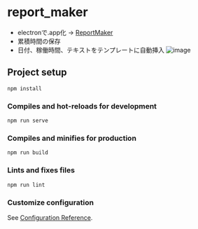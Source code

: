 # report_maker
- electronで.app化 -> [ReportMaker](https://github.com/TomoyaFujita2016/report_maker/releases/download/1.0.0/ReportMaker.zip)
- 累積時間の保存
- 日付、稼働時間、テキストをテンプレートに自動挿入
![image](https://user-images.githubusercontent.com/20365841/116003772-63f13c00-a63a-11eb-8952-6ef9b2e86905.png)


## Project setup
```
npm install
```

### Compiles and hot-reloads for development
```
npm run serve
```

### Compiles and minifies for production
```
npm run build
```

### Lints and fixes files
```
npm run lint
```

### Customize configuration
See [Configuration Reference](https://cli.vuejs.org/config/).
